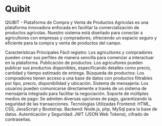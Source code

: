 # Quibit
QIUBIT - Plataforma de Compra y Venta de Productos Agrícolas
es una plataforma innovadora enfocada en facilitar la comercialización de productos agrícolas. Nuestro sistema está diseñado para conectar a agricultores con empresas y compradores, ofreciendo un espacio seguro y eficiente para la compra y venta de productos del campo.

Características Principales
Fácil registro: Los agricultores y compradores pueden crear sus perfiles de manera sencilla para comenzar a interactuar en la plataforma.
Publicación de productos: Los agricultores pueden publicar sus productos disponibles, especificando detalles como precio, cantidad y tiempo estimado de entrega.
Búsqueda de productos: Los compradores tienen acceso a una base de datos con productos filtrables por tipo, precio, disponibilidad y ubicación.
Sistema de mensajería: Los usuarios pueden comunicarse directamente a través de un sistema de mensajería integrado para facilitar la negociación.
Soporte de múltiples medios de pago: Se admiten diversas opciones de pago, garantizando la seguridad de las transacciones.
Tecnologías Utilizadas
Frontend: HTML, CSS, JavaScript y Bootstrap.
Backend: Node.js, php, MySql para la base de datos.
Autenticación y Seguridad: JWT (JSON Web Tokens), cifrado de contraseñas.
